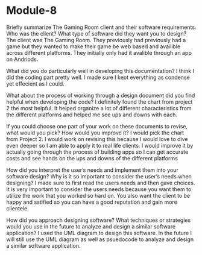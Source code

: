 # Module-8
Briefly summarize The Gaming Room client and their software requirements. Who was the client? What type of software did they want you to design?
The client was The Gaming Room. They previously had previously had a game but they wanted to make their game be web based and availible across different platforms. They initially only had it avalible through an app on Andriods.

What did you do particularly well in developing this documentation?
I think I did the coding part pretty well. I made sure I kept everything as condense yet effecient as I could.

What about the process of working through a design document did you find helpful when developing the code?
I definitely found the chart from project 2 the most helpful. It helped organize a lot of different characteristics from the different platforms and helped me see ups and downs with each.

If you could choose one part of your work on these documents to revise, what would you pick? How would you improve it?
I would pick the chart from Project 2. I would work on revising this because I would love to dive even deeper so I am able to apply it to real life clients. I would improve it by actually going through the process of building apps so I can get accurate costs and see hands on the ups and downs of the different platforms

How did you interpret the user’s needs and implement them into your software design? Why is it so important to consider the user’s needs when designing?
I made sure to first read the users needs and then gave choices. It is very important to consider the users needs because you want them to utilize the work that you worked so hard on. You also want the client to be happy and satified so you can have a good reputation and gain more clientele. 

How did you approach designing software? What techniques or strategies would you use in the future to analyze and design a similar software application?
I used the UML diagram to design this software. In the future I will still use the UML diagram as well as psuedocode to analyze and design a similar software application.
